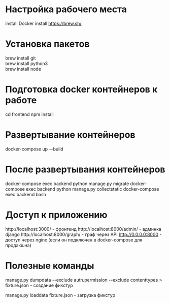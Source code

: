 # Настройка рабочего места

install Docker
install https://brew.sh/

# Установка пакетов

brew install git  
brew install python3  
brew install node

# Подготовка docker контейнеров к работе

cd frontend
npm install

# Развертывание контейнеров

docker-compose up --build

# После развертывания контейнеров

docker-compose exec backend python manage.py migrate
docker-compose exec backend python manage.py collectstatic
docker-compose exec backend bash

# Доступ к приложению

http://localhost:3000/ - фронтенд
http://localhost:8000/admin/ - админка django
http://localhost:8000/graph/ - граф через API
http://0.0.0.0:8000 - доступ через nginx (если он подключен в docker-compose для продакшна)

# Полезные команды

manage.py dumpdata --exclude auth.permission --exclude contenttypes > fixture.json - создание фикстур

manage.py loaddata fixture.json - загрузка фикстур
